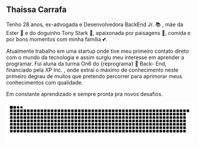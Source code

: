 

## Thaíssa Carrafa

Tenho 28 anos, ex-advogada e Desenvolvedora BackEnd Jr. :books: , mãe da Ester :baby_bottle: e do doguinho Tony Stark :dog:, apaixonada por paisagens :leaves:, comida e por bons momentos com minha família :two_hearts:.  


Atualmente trabalho em uma startup onde tive meu primeiro contato direto com o mundo da tecnologia e assim surgiu meu interesse em aprender a programar. 
Fui aluna da turma On6 do {reprograma} :purple_heart: Back- End, financiado pela XP Inc. , onde  extrai o máximo de conhecimento neste primeiro degrau de muitos que pretendo percorrer para aprimorar meus conhecimentos com qualidade. 

Em constante aprendizado e sempre pronta pra novos desafios.



 
  ![Snake animation](https://github.com/thaissacarrafa/thaissacarrafa/blob/output/github-contribution-grid-snake.svg)
 
</div>
